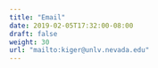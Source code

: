 ```yaml
---
title: "Email"
date: 2019-02-05T17:32:00-08:00
draft: false
weight: 30
url: "mailto:kiger@unlv.nevada.edu"
---
```


